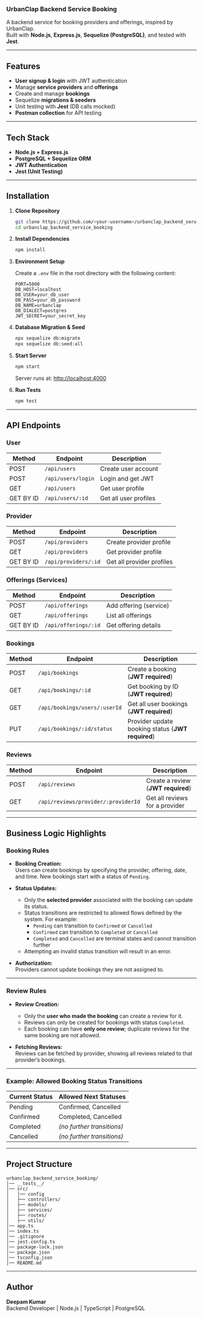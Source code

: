 ### UrbanClap Backend Service Booking

A backend service for booking providers and offerings, inspired by UrbanClap.  
Built with **Node.js**, **Express.js**, **Sequelize (PostgreSQL)**, and tested with **Jest**.

---

## Features

- **User  signup & login** with JWT authentication  
- Manage **service providers** and **offerings**  
- Create and manage **bookings**  
- Sequelize **migrations & seeders**  
- Unit testing with **Jest** (DB calls mocked)  
- **Postman collection** for API testing  

---

## Tech Stack

- **Node.js + Express.js**  
- **PostgreSQL + Sequelize ORM**  
- **JWT Authentication**  
- **Jest (Unit Testing)**  

---

## Installation

1. **Clone Repository**

   ```bash
   git clone https://github.com/<your-username>/urbanclap_backend_service_booking.git
   cd urbanclap_backend_service_booking
   ```

2. **Install Dependencies**

   ```bash
   npm install
   ```

3. **Environment Setup**

   Create a `.env` file in the root directory with the following content:

   ```
   PORT=5000
   DB_HOST=localhost
   DB_USER=your_db_user
   DB_PASS=your_db_password
   DB_NAME=urbanclap
   DB_DIALECT=postgres
   JWT_SECRET=your_secret_key
   ```

4. **Database Migration & Seed**

   ```bash
   npx sequelize db:migrate
   npx sequelize db:seed:all
   ```

5. **Start Server**

   ```bash
   npm start
   ```

   Server runs at: [http://localhost:4000](http://localhost:4000)

6. **Run Tests**

   ```bash
   npm test
   ```

---

## API Endpoints

### User

| Method | Endpoint           | Description          |
|--------|--------------------|----------------------|
| POST   | `/api/users` | Create user account  |
| POST   | `/api/users/login`  | Login and get JWT    |
| GET   | `/api/users` | Get user profile  |
| GET BY ID   | `/api/users/:id` | Get all user profiles  |


### Provider

| Method | Endpoint            | Description          |
|--------|---------------------|----------------------|
| POST   | `/api/providers`     | Create provider profile |
| GET   | `/api/providers` | Get provider profile  |
| GET BY ID   | `/api/providers/:id` | Get all provider profiles  |

### Offerings (Services)

| Method | Endpoint               | Description           |
|--------|------------------------|-----------------------|
| POST   | `/api/offerings`       | Add offering (service) |
| GET    | `/api/offerings`       | List all offerings     |
| GET BY ID   | `/api/offerings/:id`   | Get offering details   |


### Bookings

| Method | Endpoint                      | Description                             |
|--------|-------------------------------|---------------------------------------|
| POST   | `/api/bookings`               | Create a booking (**JWT required**)   |
| GET    | `/api/bookings/:id`           | Get booking by ID (**JWT required**)  |
| GET    | `/api/bookings/users/:userId` | Get all user bookings (**JWT required**) |
| PUT    | `/api/bookings/:id/status`    | Provider update booking status (**JWT required**) |



### Reviews

| Method | Endpoint                             | Description                      |
|--------|------------------------------------|---------------------------------|
| POST   | `/api/reviews`                     | Create a review (**JWT required**) |
| GET    | `/api/reviews/provider/:providerId` | Get all reviews for a provider      |

---
## Business Logic Highlights

### Booking Rules

- **Booking Creation:**  
  Users can create bookings by specifying the provider, offering, date, and time. New bookings start with a status of `Pending`.

- **Status Updates:**  
  - Only the **selected provider** associated with the booking can update its status.  
  - Status transitions are restricted to allowed flows defined by the system. For example:  
    - `Pending` can transition to `Confirmed` or `Cancelled`  
    - `Confirmed` can transition to `Completed` or `Cancelled`  
    - `Completed` and `Cancelled` are terminal states and cannot transition further  
  - Attempting an invalid status transition will result in an error.

- **Authorization:**  
  Providers cannot update bookings they are not assigned to.

---

### Review Rules

- **Review Creation:**  
  - Only the **user who made the booking** can create a review for it.  
  - Reviews can only be created for bookings with status `Completed`.  
  - Each booking can have **only one review**; duplicate reviews for the same booking are not allowed.

- **Fetching Reviews:**  
  Reviews can be fetched by provider, showing all reviews related to that provider’s bookings.

---

### Example: Allowed Booking Status Transitions

| Current Status | Allowed Next Statuses          |
|----------------|-------------------------------|
| Pending        | Confirmed, Cancelled           |
| Confirmed      | Completed, Cancelled           |
| Completed      | *(no further transitions)*    |
| Cancelled      | *(no further transitions)*    |

---

## Project Structure

```
urbanclap_backend_service_booking/
│── __tests__/
│── src/
│   │── config
│   ├── controllers/
│   ├── models/
│   ├── services/
│   ├── routes/
│   ├── utils/
│── app.ts
│── index.ts
│── .gitignore
│── jest.config.ts
│── package-lock.json
│── package.json
│── tsconfig.json
│── README.md
```

---

## Author

**Deepam Kumar**  
Backend Developer | Node.js | TypeScript | PostgreSQL